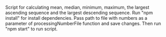 Script for calculating mean, median, minimum, maximum, the largest ascending sequence and the largest descending sequence.
Run "npm install" for install dependencies.
Pass path to file with numbers as a parameter of processingNumberFile function and save changes.
Then run "npm start" to run script.
